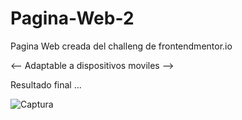 # Pagina-Web-2
Pagina Web creada del challeng de frontendmentor.io

<-- Adaptable a dispositivos moviles -->

Resultado final ...

![Captura](https://user-images.githubusercontent.com/75393829/124076520-fb448800-da0b-11eb-9c67-454919f4ffb6.PNG)
